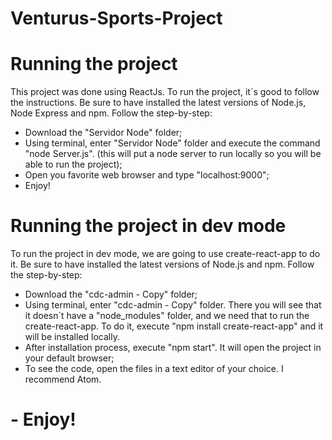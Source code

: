 # Venturus-Sports-Project

# Running the project

This project was done using ReactJs. To run the project, it´s good to follow the instructions. Be sure to have installed the latest versions of Node.js, Node Express and npm. Follow the step-by-step:
  - Download the "Servidor Node" folder;
  - Using terminal, enter "Servidor Node" folder and execute the command "node Server.js". (this will put a node server to run locally so you will be able to run the project);
  - Open you favorite web browser and type "localhost:9000";
  - Enjoy!

# Running the project in dev mode

To run the project in dev mode, we are going to use create-react-app to do it. Be sure to have installed the latest versions of Node.js and npm. Follow the step-by-step:
  - Download the "cdc-admin - Copy" folder;
  - Using terminal, enter "cdc-admin - Copy" folder. There you will see that it doesn´t have a "node_modules" folder, and we need that to run the create-react-app. To do it, execute "npm install create-react-app" and it will be installed locally.
  - After installation process, execute "npm start". It will open the project in your default browser;
  - To see the code, open the files in a text editor of your choice. I recommend Atom.
#  - Enjoy!
  
